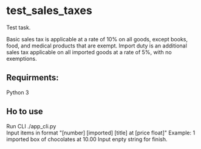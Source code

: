 # test_sales_taxes
Test task.

Basic sales tax is applicable at a rate of 10% on all goods, except books, food, and medical 
products that are exempt. Import duty is an additional sales tax applicable on all imported 
goods at a rate of 5%, with no exemptions.


## Requirments:
Python 3

## Ho to use

Run CLI ./app_cli.py  
Input items in format "[number] [imported] [title] at [price float]"
Example: 1 imported box of chocolates at 10.00
Input enpty string for finish.
